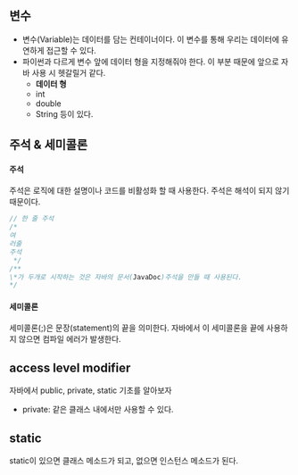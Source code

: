 ## 변수
- 변수(Variable)는 데이터를 담는 컨테이너이다. 이 변수를 통해 우리는 데이터에
유연하게 접근할 수 있다.
- 파이썬과 다르게 변수 앞에 데이터 형을 지정해줘야 한다. 이 부분 때문에 앞으로 
자바 사용 시 헷갈릴거 같다.
    - **데이터 형**
    - int
    - double
    - String 등이 있다.
    
## 주석 & 세미콜론
#### 주석
주석은 로직에 대한 설명이나 코드를 비활성화 할 때 사용한다. 주석은 해석이
되지 않기 때문이다.
```java
// 한 줄 주석
/* 
여
러줄
주석
 */
/**
\*가 두개로 시작하는 것은 자바의 문서(JavaDoc)주석을 만들 때 사용된다. 
*/
```

#### 세미콜론
세미콜론(;)은 문장(statement)의 끝을 의미한다. 자바에서 이 세미콜론을 끝에
사용하지 않으면 컴파일 에러가 발생한다. 



## access level modifier
자바에서 public, private, static 기초를 알아보자

- private: 같은 클래스 내에서만 사용할 수 있다.

## static
static이 있으면 클래스 메소드가 되고,
없으면 인스턴스 메소드가 된다.